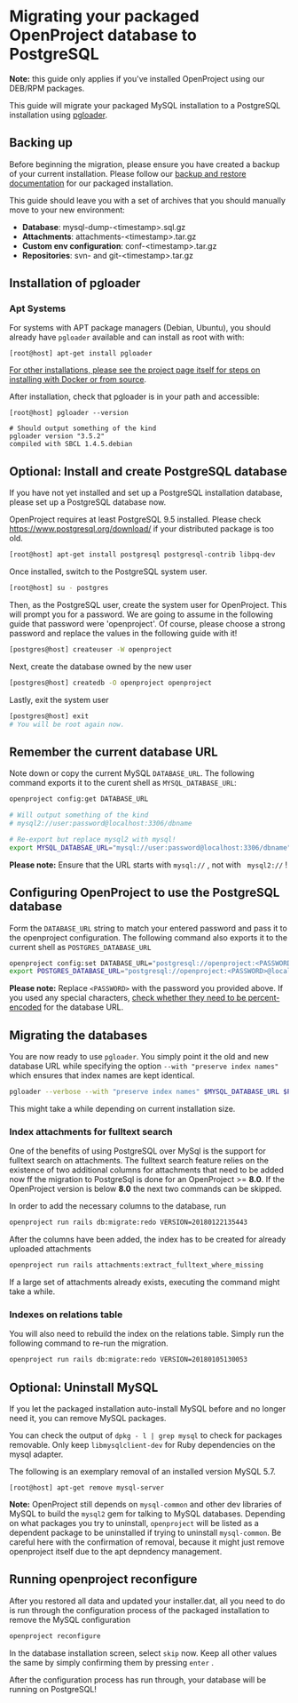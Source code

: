 # Migrating your packaged OpenProject database to PostgreSQL

**Note:** this guide only applies if you've installed OpenProject using our DEB/RPM packages.

This guide will migrate your packaged MySQL installation to a PostgreSQL installation using [pgloader](https://github.com/dimitri/pgloader). 

## Backing up

Before beginning the migration, please ensure you have created a backup of your current installation. Please follow our [backup and restore documentation](https://www.openproject.org/operations/backup/backup-guide-packaged-installation/) for our packaged installation.

This guide should leave you with a set of archives that you should manually move to your new environment:

- **Database**: mysql-dump-&lt;timestamp&gt;.sql.gz
- **Attachments**: attachments-&lt;timestamp&gt;.tar.gz
- **Custom env configuration**: conf-&lt;timestamp&gt;.tar.gz
- **Repositories**: svn- and git-&lt;timestamp&gt;.tar.gz



## Installation of pgloader



### Apt Systems

For systems with APT package managers (Debian, Ubuntu), you should already have `pgloader` available and can install as root with with:

```
[root@host] apt-get install pgloader
```



[For other installations, please see the project page itself for steps on installing with Docker or from source](https://github.com/dimitri/pgloader#install).



After installation, check that pgloader is in your path and accessible:



```
[root@host] pgloader --version

# Should output something of the kind
pgloader version "3.5.2"
compiled with SBCL 1.4.5.debian
```





## Optional: Install and create PostgreSQL database

If you have not yet installed and set up a PostgreSQL installation database, please set up a PostgreSQL database now. 

OpenProject requires at least PostgreSQL 9.5 installed. Please check <https://www.postgresql.org/download/> if your distributed package is too old.

```bash
[root@host] apt-get install postgresql postgresql-contrib libpq-dev
```

Once installed, switch to the PostgreSQL system user.

```bash
[root@host] su - postgres
```

Then, as the PostgreSQL user, create the system user for OpenProject. This will prompt you for a password. We are going to assume in the following guide that password were 'openproject'. Of course, please choose a strong password and replace the values in the following guide with it!

```bash
[postgres@host] createuser -W openproject
```

Next, create the database owned by the new user

```bash
[postgres@host] createdb -O openproject openproject
```

Lastly, exit the system user

```bash
[postgres@host] exit
# You will be root again now.
```

## Remember the current database URL

Note down or copy the current MySQL `DATABASE_URL`. The following command exports it to the curent shell as `MYSQL_DATABASE_URL`:

```bash
openproject config:get DATABASE_URL

# Will output something of the kind
# mysql2://user:password@localhost:3306/dbname

# Re-export but replace mysql2 with mysql!
export MYSQL_DATABSAE_URL="mysql://user:password@localhost:3306/dbname"
```



**Please note:** Ensure that the URL starts with `mysql://` , not with ` mysql2://` !



## Configuring OpenProject to use the PostgreSQL database

Form the `DATABASE_URL` string to match your entered password and pass it to the openproject configuration. The following command also exports it to the current shell as `POSTGRES_DATABASE_URL`

```bash
openproject config:set DATABASE_URL="postgresql://openproject:<PASSWORD>@localhost/openproject"
export POSTGRES_DATABASE_URL="postgresql://openproject:<PASSWORD>@localhost/openproject"
```



**Please note:**  Replace  `<PASSWORD>`  with the password you provided above. If you used any special characters, [check whether they need to be percent-encoded](https://developer.mozilla.org/en-US/docs/Glossary/percent-encoding) for the database URL.



## Migrating the databases

You are now ready to use `pgloader`. You simply point it the old and new database URL while specifying the option
`--with "preserve index names"` which ensures that index names are kept identical.

```bash
pgloader --verbose --with "preserve index names" $MYSQL_DATABASE_URL $POSTGRES_DATABASE_URL
```

This might take a while depending on current installation size.

### Index attachments for fulltext search

One of the benefits of using PostgreSQL over MySql is the support for fulltext search on attachments. The fulltext search feature relies on the existence of two additional columns for attachments that need to be added now ff the migration to PostgreSql is done for an OpenProject >= **8.0**. If the OpenProject version is below **8.0** the next two commands can be skipped.

In order to add the necessary columns to the database, run

```bash
openproject run rails db:migrate:redo VERSION=20180122135443
```

After the columns have been added, the index has to be created for already uploaded attachments

```bash
openproject run rails attachments:extract_fulltext_where_missing
```

If a large set of attachments already exists, executing the command might take a while.

### Indexes on relations table

You will also need to rebuild the index on the relations table. Simply run the following command
to re-run the migration.

```bash
openproject run rails db:migrate:redo VERSION=20180105130053
```

## Optional: Uninstall MySQL

If you let the packaged installation auto-install MySQL before and no longer need it, you can remove MySQL packages. 

You can check the output of `dpkg - l | grep mysql` to check for packages removable. Only keep `libmysqlclient-dev`  for Ruby dependencies on the mysql adapter.

The following is an exemplary removal of an installed version MySQL 5.7. 

```
[root@host] apt-get remove mysql-server
```

**Note:** OpenProject still depends on `mysql-common` and other dev libraries of MySQL to build the `mysql2` gem for talking to MySQL databases. Depending on what packages you try to uninstall, `openproject` will be listed as a dependent package to be uninstalled if trying to uninstall `mysql-common`. Be careful here with the confirmation of removal, because it might just remove openproject itself due to the apt depndency management.


## Running openproject reconfigure

After you restored all data and updated your installer.dat, all you need to do is run through the configuration process of the packaged installation to remove the MySQL configuration

```bash
openproject reconfigure
```


In the database installation screen, select `skip` now.
Keep all other values the same by simply confirming them by pressing  `enter` .


After the configuration process has run through, your database will be running on PostgreSQL!
